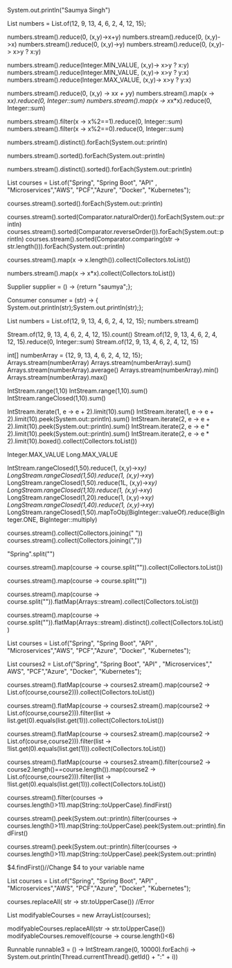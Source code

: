 
System.out.println("Saumya Singh")

List<Integer> numbers = List.of(12, 9, 13, 4, 6, 2, 4, 12, 15);

numbers.stream().reduce(0, (x,y)->x+y)
numbers.stream().reduce(0, (x,y)->x)
numbers.stream().reduce(0, (x,y)->y)
numbers.stream().reduce(0, (x,y)-> x>y ? x:y)

numbers.stream().reduce(Integer.MIN_VALUE, (x,y)-> x>y ? x:y)
numbers.stream().reduce(Integer.MIN_VALUE, (x,y)-> x>y ? y:x)
numbers.stream().reduce(Integer.MAX_VALUE, (x,y)-> x>y ? y:x)

numbers.stream().reduce(0, (x,y) -> x*x + y*y)
numbers.stream().map(x -> x*x).reduce(0, Integer::sum)
numbers.stream().map(x -> x*x*x).reduce(0, Integer::sum)

numbers.stream().filter(x -> x%2==1).reduce(0, Integer::sum)
numbers.stream().filter(x -> x%2==0).reduce(0, Integer::sum)

numbers.stream().distinct().forEach(System.out::println)

numbers.stream().sorted().forEach(System.out::println)

numbers.stream().distinct().sorted().forEach(System.out::println)

List<String> courses = List.of("Spring", "Spring Boot", "API" , "Microservices","AWS", "PCF","Azure", "Docker", "Kubernetes");

courses.stream().sorted().forEach(System.out::println)

courses.stream().sorted(Comparator.naturalOrder()).forEach(System.out::println)
courses.stream().sorted(Comparator.reverseOrder()).forEach(System.out::println)
courses.stream().sorted(Comparator.comparing(str -> str.length())).forEach(System.out::println)

courses.stream().map(x -> x.length()).collect(Collectors.toList())

numbers.stream().map(x -> x*x).collect(Collectors.toList())

Supplier<String> supplier = () -> {return "saumya";};

Consumer<String> consumer = (str) -> { System.out.println(str);System.out.println(str);};

List<Integer> numbers = List.of(12, 9, 13, 4, 6, 2, 4, 12, 15);
numbers.stream()

Stream.of(12, 9, 13, 4, 6, 2, 4, 12, 15).count()
Stream.of(12, 9, 13, 4, 6, 2, 4, 12, 15).reduce(0, Integer::sum)
Stream.of(12, 9, 13, 4, 6, 2, 4, 12, 15)

int[] numberArray = {12, 9, 13, 4, 6, 2, 4, 12, 15};
Arrays.stream(numberArray)
Arrays.stream(numberArray).sum()
Arrays.stream(numberArray).average()
Arrays.stream(numberArray).min()
Arrays.stream(numberArray).max()

IntStream.range(1,10)
IntStream.range(1,10).sum()
IntStream.rangeClosed(1,10).sum()

IntStream.iterate(1, e -> e + 2).limit(10).sum()
IntStream.iterate(1, e -> e + 2).limit(10).peek(System.out::println).sum()
IntStream.iterate(2, e -> e + 2).limit(10).peek(System.out::println).sum()
IntStream.iterate(2, e -> e * 2).limit(10).peek(System.out::println).sum()
IntStream.iterate(2, e -> e * 2).limit(10).boxed().collect(Collectors.toList())

Integer.MAX_VALUE
Long.MAX_VALUE

IntStream.rangeClosed(1,50).reduce(1, (x,y)->x*y)
LongStream.rangeClosed(1,50).reduce(1, (x,y)->x*y)
LongStream.rangeClosed(1,50).reduce(1L, (x,y)->x*y)
LongStream.rangeClosed(1,10).reduce(1, (x,y)->x*y)
LongStream.rangeClosed(1,20).reduce(1, (x,y)->x*y)
LongStream.rangeClosed(1,40).reduce(1, (x,y)->x*y)
LongStream.rangeClosed(1,50).mapToObj(BigInteger::valueOf).reduce(BigInteger.ONE, BigInteger::multiply)

courses.stream().collect(Collectors.joining(" "))
courses.stream().collect(Collectors.joining(","))

"Spring".split("")

courses.stream().map(course -> course.split("")).collect(Collectors.toList())

courses.stream().map(course -> course.split(""))

courses.stream().map(course -> course.split("")).flatMap(Arrays::stream).collect(Collectors.toList())

courses.stream().map(course -> course.split("")).flatMap(Arrays::stream).distinct().collect(Collectors.toList())

List<String> courses = List.of("Spring", "Spring Boot", "API" , "Microservices","AWS", "PCF","Azure", "Docker", "Kubernetes");

List<String> courses2 = List.of("Spring", "Spring Boot", "API" , "Microservices","
	AWS", "PCF","Azure", "Docker", "Kubernetes");

courses.stream().flatMap(course -> courses2.stream().map(course2 -> List.of(course,course2))).collect(Collectors.toList())

courses.stream().flatMap(course -> courses2.stream().map(course2 -> List.of(course,course2))).filter(list -> list.get(0).equals(list.get(1))).collect(Collectors.toList())

courses.stream().flatMap(course -> courses2.stream().map(course2 -> List.of(course,course2))).filter(list -> !list.get(0).equals(list.get(1))).collect(Collectors.toList())

courses.stream().flatMap(course -> courses2.stream().filter(course2 -> course2.length()==course.length()).map(course2 -> List.of(course,course2))).filter(list -> !list.get(0).equals(list.get(1))).collect(Collectors.toList())

courses.stream().filter(courses -> courses.length()>11).map(String::toUpperCase).findFirst()

courses.stream().peek(System.out::println).filter(courses -> courses.length()>11).map(String::toUpperCase).peek(System.out::println).findFirst()

courses.stream().peek(System.out::println).filter(courses -> courses.length()>11).map(String::toUpperCase).peek(System.out::println)

$4.findFirst()//Change $4 to your variable name

List<String> courses = List.of("Spring", "Spring Boot", "API" , "Microservices","AWS", "PCF","Azure", "Docker", "Kubernetes");

courses.replaceAll( str -> str.toUpperCase()) //Error

List<String> modifyableCourses = new ArrayList(courses);

modifyableCourses.replaceAll(str -> str.toUpperCase())
modifyableCourses.removeIf(course -> course.length()<6)

Runnable runnable3 = () -> IntStream.range(0, 10000).forEach(i -> System.out.println(Thread.currentThread().getId() + ":" + i))
